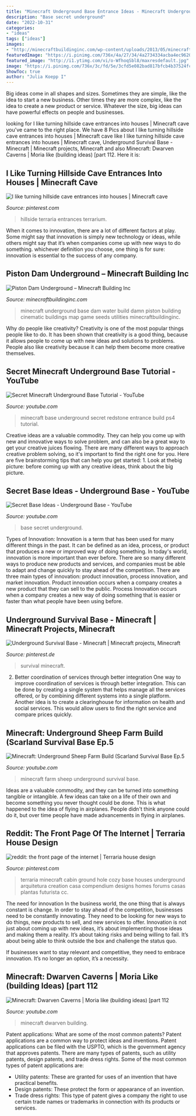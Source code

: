 ```yaml
---
title: "Minecraft Underground Base Entrance Ideas - Minecraft Underground Base Dam Water Build Damn Piston Building Cinematic Buildings Map Game Seeds Utilities Minecraftbuildinginc"
description: "Base secret underground"
date: "2022-10-31"
categories:
- "ideas"
tags: ["ideas"]
images:
- "http://minecraftbuildinginc.com/wp-content/uploads/2013/05/minecraft-water-damn-build.jpg"
featuredImage: "https://i.pinimg.com/736x/4a/27/34/4a2734334acba4ec9620a07ccc2579d1.jpg"
featured_image: "http://i1.ytimg.com/vi/o-WfhoqSbl8/maxresdefault.jpg"
image: "https://i.pinimg.com/736x/3c/fd/5e/3cfd5e082bad817bfcb4b37524fc447f.jpg"
ShowToc: true
author: "Julia Koepp I"
---
```



Big ideas come in all shapes and sizes. Sometimes they are simple, like the idea to start a new business. Other times they are more complex, like the idea to create a new product or service. Whatever the size, big ideas can have powerful effects on people and businesses.

	

		
looking for I like turning hillside cave entrances into houses | Minecraft cave you've came to the right place. We have 8 Pics about I like turning hillside cave entrances into houses | Minecraft cave like I like turning hillside cave entrances into houses | Minecraft cave, Underground Survival Base - Minecraft | Minecraft projects, Minecraft and also Minecraft: Dwarven Caverns | Moria like (building ideas) [part 112. Here it is:
		
    
## I Like Turning Hillside Cave Entrances Into Houses | Minecraft Cave

<img loading=lazy src="https://i.pinimg.com/736x/15/df/ff/15dfff419d9b4e7973707fcf87747685--cave-entrance-terraria.jpg" onerror="this.onerror=null;this.src='https://tse4.mm.bing.net/th?id=OIP.Unc3FX9JXCFcemFJ7vPlhAHaG-&amp;pid=15.1';" alt="I like turning hillside cave entrances into houses | Minecraft cave">

_Source: pinterest.com_

>hillside terraria entrances terrarium. 

	

When it comes to innovation, there are a lot of different factors at play. Some might say that innovation is simply new technology or ideas, while others might say that it’s when companies come up with new ways to do something. whichever definition you choose, one thing is for sure: innovation is essential to the success of any company.

    
## Piston Dam Underground – Minecraft Building Inc

<img loading=lazy src="http://minecraftbuildinginc.com/wp-content/uploads/2013/05/minecraft-water-damn-build.jpg" onerror="this.onerror=null;this.src='https://tse3.mm.bing.net/th?id=OIP.jkZAzMRP5OOhzzs6ggyUyQHaD7&amp;pid=15.1';" alt="Piston Dam Underground – Minecraft Building Inc">

_Source: minecraftbuildinginc.com_

>minecraft underground base dam water build damn piston building cinematic buildings map game seeds utilities minecraftbuildinginc. 

	

Why do people like creativity?
Creativity is one of the most popular things people like to do. It has been shown that creativity is a good thing, because it allows people to come up with new ideas and solutions to problems. People also like creativity because it can help them become more creative themselves.

    
## Secret Minecraft Underground Base Tutorial - YouTube

<img loading=lazy src="https://i.ytimg.com/vi/bFbCEWRhOMU/maxresdefault.jpg" onerror="this.onerror=null;this.src='https://tse2.mm.bing.net/th?id=OIP.WIz6V8j7K6goVxZlboV0agHaEK&amp;pid=15.1';" alt="Secret Minecraft Underground Base Tutorial - YouTube">

_Source: youtube.com_

>minecraft base underground secret redstone entrance build ps4 tutorial. 

	

Creative ideas are a valuable commodity. They can help you come up with new and innovative ways to solve problem, and can also be a great way to get your creative juices flowing. There are many different ways to approach creative problem solving, so it's important to find the right one for you. Here are five brainstorming tips that can help you get started: 1. Look at thebig picture: before coming up with any creative ideas, think about the big picture.

    
## Secret Base Ideas - Underground Base - YouTube

<img loading=lazy src="http://i.ytimg.com/vi/iXqn4MIzsko/maxresdefault.jpg" onerror="this.onerror=null;this.src='https://tse3.mm.bing.net/th?id=OIP.1tq-OeAZj0JsSyWVgymeXgHaEK&amp;pid=15.1';" alt="Secret Base Ideas - Underground Base - YouTube">

_Source: youtube.com_

>base secret underground. 

	

Types of Innovation:
Innovation is a term that has been used for many different things in the past. It can be defined as an idea, process, or product that produces a new or improved way of doing something. In today's world, innovation is more important than ever before. There are so many different ways to produce new products and services, and companies must be able to adapt and change quickly to stay ahead of the competition. 
There are three main types of innovation: product innovation, process innovation, and market innovation. Product innovation occurs when a company creates a new product that they can sell to the public. Process Innovation occurs when a company creates a new way of doing something that is easier or faster than what people have been using before.

    
## Underground Survival Base - Minecraft | Minecraft Projects, Minecraft

<img loading=lazy src="https://i.pinimg.com/736x/4a/27/34/4a2734334acba4ec9620a07ccc2579d1.jpg" onerror="this.onerror=null;this.src='https://tse4.mm.bing.net/th?id=OIP.DylKwLyGlRlt1qrlndlfBAHaEK&amp;pid=15.1';" alt="Underground Survival Base - Minecraft | Minecraft projects, Minecraft">

_Source: pinterest.de_

>survival minecraft. 

	

2) Better coordination of services through better integration
One way to improve coordination of services is through better integration. This can be done by creating a single system that helps manage all the services offered, or by combining different systems into a single platform. Another idea is to create a clearinghouse for information on health and social services. This would allow users to find the right service and compare prices quickly.

    
## Minecraft: Underground Sheep Farm Build (Scarland Survival Base Ep.5

<img loading=lazy src="https://i.ytimg.com/vi/j8Z_AZh6Op0/maxresdefault.jpg" onerror="this.onerror=null;this.src='https://tse2.mm.bing.net/th?id=OIP.aoYvgjUTo2vMVCnJ3MgXHgHaEK&amp;pid=15.1';" alt="Minecraft: Underground Sheep Farm Build (Scarland Survival Base Ep.5">

_Source: youtube.com_

>minecraft farm sheep underground survival base. 

	

Ideas are a valuable commodity, and they can be turned into something tangible or intangible. A few ideas can take on a life of their own and become something you never thought could be done. This is what happened to the idea of flying in airplanes. People didn't think anyone could do it, but over time people have made advancements in flying in airplanes.

    
## Reddit: The Front Page Of The Internet | Terraria House Design

<img loading=lazy src="https://i.pinimg.com/736x/3c/fd/5e/3cfd5e082bad817bfcb4b37524fc447f.jpg" onerror="this.onerror=null;this.src='https://tse4.mm.bing.net/th?id=OIP.lwcMmqPZgqzLlY9baGb_sAHaEA&amp;pid=15.1';" alt="reddit: the front page of the internet | Terraria house design">

_Source: pinterest.com_

>terraria minecraft cabin ground hole cozy base houses underground arquitetura creation casa compendium designs homes forums casas plantas futurista cc. 

	

The need for innovation
In the business world, the one thing that is always constant is change. In order to stay ahead of the competition, businesses need to be constantly innovating. They need to be looking for new ways to do things, new products to sell, and new services to offer.
Innovation is not just about coming up with new ideas, it’s about implementing those ideas and making them a reality. It’s about taking risks and being willing to fail. It’s about being able to think outside the box and challenge the status quo.

If businesses want to stay relevant and competitive, they need to embrace innovation. It’s no longer an option, it’s a necessity.

    
## Minecraft: Dwarven Caverns | Moria Like (building Ideas) [part 112

<img loading=lazy src="http://i1.ytimg.com/vi/o-WfhoqSbl8/maxresdefault.jpg" onerror="this.onerror=null;this.src='https://tse3.mm.bing.net/th?id=OIP.i5mxrzUoN_uwA6VtNaqpdwHaEK&amp;pid=15.1';" alt="Minecraft: Dwarven Caverns | Moria like (building ideas) [part 112">

_Source: youtube.com_

>minecraft dwarven building. 

	

Patent applications: What are some of the most common patents?
Patent applications are a common way to protect ideas and inventions. Patent applications can be filed with the USPTO, which is the government agency that approves patents. There are many types of patents, such as utility patents, design patents, and trade dress rights. Some of the most common types of patent applications are: 
- Utility patents: These are granted for uses of an invention that have practical benefits. 
- Design patents: These protect the form or appearance of an invention. 
- Trade dress rights: This type of patent gives a company the right to use certain trade names or trademarks in connection with its products or services.

